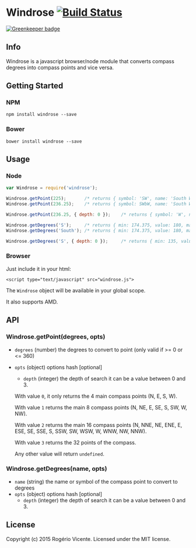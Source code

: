 # Windrose [![Build Status](https://secure.travis-ci.org/rogeriopvl/windrose.png?branch=master)](http://travis-ci.org/rogeriopvl/windrose)

[![Greenkeeper badge](https://badges.greenkeeper.io/rogeriopvl/windrose.svg)](https://greenkeeper.io/)

## Info

Windrose is a javascript browser/node module that converts compass degrees into compass points and vice versa.

## Getting Started

### NPM

    npm install windrose --save

### Bower

    bower install windrose --save

## Usage

### Node

```javascript
var Windrose = require('windrose');

Windrose.getPoint(225);       /* returns { symbol: 'SW', name: 'South West', depth: 1 } */
Windrose.getPoint(236.25);    /* returns { symbol: SWbW, name: 'South West by West', depth: 3 } */

Windrose.getPoint(236.25, { depth: 0 });    /* returns { symbol: 'W', name: 'West', depth: 0 } */

Windrose.getDegrees('S');     /* returns { min: 174.375, value: 180, max: 185.625 } */
Windrose.getDegrees('South'); /* returns { min: 174.375, value: 180, max: 185.625 } */

Windrose.getDegrees('S', { depth: 0 });     /* returns { min: 135, value: 180, max: 225 } */
```

### Browser

Just include it in your html:

    <script type="text/javascript" src="windrose.js">

The `Windrose` object will be available in your global scope.

It also supports AMD.

## API

### Windrose.getPoint(degrees, opts)

* `degrees` (number) the degrees to convert to point (only valid if >= 0 or <= 360)
* `opts` (object) options hash [optional]
    * `depth` (integer) the depth of search it can be a value between 0 and 3.

    With value `0`, it only returns the 4 main compass points (N, E, S, W).

    With value `1` returns the main 8 compass points (N, NE, E, SE, S, SW, W, NW).

    With value `2` returns the main 16 compass points (N, NNE, NE, ENE, E, ESE, SE, SSE, S, SSW, SW, WSW, W, WNW, NW, NNW).

    With value `3` returns the 32 points of the compass.

    Any other value will return `undefined`.

### Windrose.getDegrees(name, opts)

* `name` (string) the name or symbol of the compass point to convert to degrees
* `opts` (object) options hash [optional]
    * `depth` (integer) the depth of search it can be a value between 0 and 3.

## License
Copyright (c) 2015 Rogério Vicente. Licensed under the MIT license.
